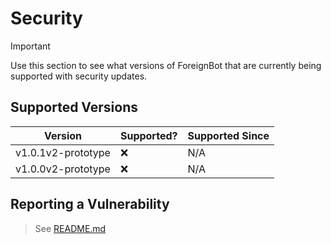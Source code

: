 # Security

> [!IMPORTANT]
> Use this section to see what versions of ForeignBot that are currently being supported with security updates.

## Supported Versions

| Version            | Supported? | Supported Since |
| -------------------|------------|---------------- |
| v1.0.1v2-prototype | ❌ | N/A |
| v1.0.0v2-prototype | ❌ | N/A |

## Reporting a Vulnerability
> See [README.md](./README.md#reporting-an-issuevulnerability)
